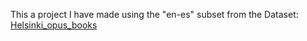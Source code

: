 This a project I have made using the "en-es" subset from the Dataset: [Helsinki_opus_books](https://huggingface.co/datasets/Helsinki-NLP/opus_books)

